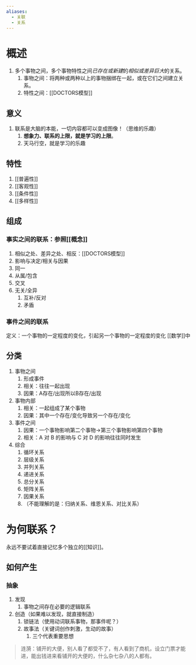 ```yaml
---
aliases:
  - 关联
  - 关系
---
```

# 概述
1. 多个事物之间，多个事物特性之间*已存在或新建*的*相似或差异巨大*的关系。
	1. 事物之间：将两种或两种以上的事物捆绑在一起，或在它们之间建立关系。
	2. 特性之间：[[DOCTORS模型]] 
## 意义
1. 联系是大脑的本能，一切内容都可以变成图像！（思维的乐趣）
	1. **想象力、联系的上限，就是学习的上限**。
	2. 天马行空，就是学习的乐趣

## 特性
1. [[普遍性]] 
2. [[客观性]] 
3. [[条件性]] 
4. [[多样性]]  

## 组成
### 事实之间的联系：参照[[概念]] 
1. 相似之处、差异之处、相反：[[DOCTORS模型]] 
2. 影响与决定/相关与因果
3. 同一
4. 从属/包含
5. 交叉
6. 无关/全异
	1. 互补/反对
	2. 矛盾
### 事件之间的联系
定义：一个事物的一定程度的变化，引起另一个事物的一定程度的变化
[[数学]]中
## 分类
1. 事物之间
	1. 形成事件
	2. 相关：往往一起出现
	3. 因果：A存在/出现所以B存在/出现
2. 事物内部
	1. 相关：一起组成了某个事物
	2. 因果：其中一个存在/变化导致另一个存在/变化
3. 事件之间
	1. 因果：一个事物影响第二个事物→第三个事物影响第四个事物
	2. 相关：A 对 B 的影响与 C 对 D 的影响往往同时发生
4. 综合
	1. 循环关系
	2. 层级关系
	3. 并列关系
	4. 递进关系
	5. 总分关系
	6. 矩阵关系
	7. 因果关系
	8. （不能理解的是：归纳关系、维恩关系、对比关系）
# 为何联系？
永远不要试着直接记忆多个独立的[[知识]]。
## 如何产生
### 抽象
1. 发现
	1. 事物之间存在必要的逻辑联系
2. 创造（如果难以发现，就直接制造）
	1. 锁链法（使用动词联系事物，那事件呢？）
	2. 故事法（关键词创作刺激，生动的故事）
		1. 三个代表重要思想

> 涟漪：铺开的大便，别人看了都受不了，有人看到了商机，设立门票才能进，能出钱进来看铺开的大便的，什么杂七杂八的人都有。